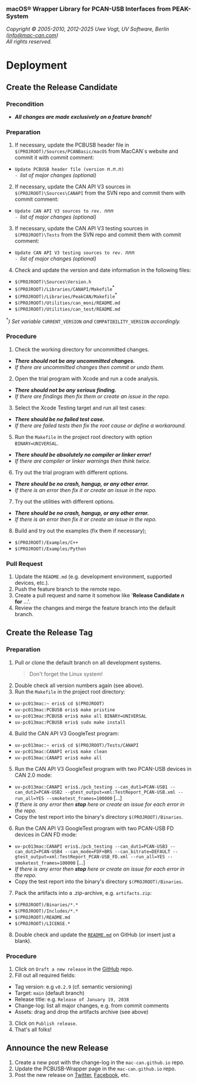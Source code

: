 ### macOS® Wrapper Library for PCAN-USB Interfaces from PEAK-System

_Copyright &copy; 2005-2010, 2012-2025 Uwe Vogt, UV Software, Berlin (info@mac-can.com)_ \
_All rights reserved._

# Deployment

## Create the Release Candidate

### Precondition

- **_All changes are made exclusively on a feature branch!_**

### Preparation

1. If necessary, update the PCBUSB header file in `$(PROJROOT)/Sources/PCANBasic/macOS`
   from MacCAN´s website and commit it with commit comment:
  - `Update PCBUSB header file (version `_n_`.`_n_`.`_n_`)` \
    `- `_list of major changes (optional)_
2. If necessary, update the CAN API V3 sources in `$(PROJROOT)\Sources\CANAPI`
   from the SVN repo and commit them with commit comment:
  - `Update CAN API V3 sources to rev. `_nnn_ \
    `- `_list of major changes (optional)_
3. If necessary, update the CAN API V3 testing sources in `$(PROJROOT)\Tests`
   from the SVN repo and commit them with commit comment:
  - `Update CAN API V3 testing sources to rev. `_nnn_ \
    `- `_list of major changes (optional)_
4. Check and update the version and date information in the following files:
  - `$(PROJROOT)\Sources\Version.h`
  - `$(PROJROOT)/Libraries/CANAPI/Makefile`<sup>*</sup>
  - `$(PROJROOT)/Libraries/PeakCAN/Makefile`<sup>*</sup>
  - `$(PROJROOT)/Utilities/can_moni/README.md`
  - `$(PROJROOT)/Utilities/can_test/README.md`

  <sup>*</sup>_) Set variable_ `CURRENT_VERSION` _and_ `COMPATIBILITY_VERSION` _accordingly._

### Procedure

1. Check the working directory for uncommitted changes.
  - _**There should not be any uncommitted changes.**_
  - _If there are uncommitted changes then commit or undo them._
2. Open the trial program with Xcode and run a code analysis.
  - _**There should not be any serious finding.**_
  - _If there are findings then fix them or create an issue in the repo._
3. Select the Xcode Testing target and run all test cases:
  - _**There should be no failed test case.**_
  - _If there are failed tests then fix the root cause or define a workaround._
5. Run the `Makefile` in the project root directory with option `BINARY=UNIVERSAL`.
  - _**There should be absolutely no compiler or linker error!**_
  - _If there are compiler or linker warnings then think twice._
6. Try out the trial program with different options.
  - _**There should be no crash, hangup, or any other error.**_
  - _If there is an error then fix it or create an issue in the repo._
7. Try out the utilities with different options.
  - _**There should be no crash, hangup, or any other error.**_
  - _If there is an error then fix it or create an issue in the repo._
8. Build and try out the examples (fix them if necessary);
  - `$(PROJROOT)/Examples/C++`
  - `$(PROJROOT)/Examples/Python`

### Pull Request

1. Update the `README.md` (e.g. development environment, supported devices, etc.).
2. Push the feature branch to the remote repo.
3. Create a pull request and name it somehow like '**Release Candidate _n_ for** ...'.
4. Review the changes and merge the feature branch into the default branch.

## Create the Release Tag

### Preparation

1. Pull or clone the default branch on all development systems.
   > Don't forget the Linux system!
2. Double check all version numbers again (see above).
3. Run the `Makefile` in the project root directory:
  - `uv-pc013mac:~ eris$ cd $(PROJROOT)`
  - `uv-pc013mac:PCBUSB eris$ make pristine`
  - `uv-pc013mac:PCBUSB eris$ make all BINARY=UNIVERSAL`
  - `uv-pc013mac:PCBUSB eris$ sudo make install`
4. Build the CAN API V3 GoogleTest program:
  - `uv-pc013mac:~ eris$ cd $(PROJROOT)/Tests/CANAPI`
  - `uv-pc013mac:CANAPI eris$ make clean`
  - `uv-pc013mac:CANAPI eris$ make all`
5. Run the CAN API V3 GoogleTest program with two PCAN-USB devices in CAN 2.0 mode:
  - `uv-pc013mac:CANAPI eris$./pcb_testing --can_dut1=PCAN-USB1 --can_dut2=PCAN-USB2 --gtest_output=xml:TestReport_PCAN-USB.xml --run_all=YES --smoketest_frames=100000` [...]
  - _If there is any error then **stop** here or create an issue for each error in the repo._
  - Copy the test report into the binary's directory `$(PROJROOT)/Binaries`.
6. Run the CAN API V3 GoogleTest program with two PCAN-USB FD devices in CAN FD mode:
  - `uv-pc013mac:CANAPI eris$./pcb_testing --can_dut1=PCAN-USB3 --can_dut2=PCAN-USB4 --can_mode=FDF+BRS --can_bitrate=DEFAULT --gtest_output=xml:TestReport_PCAN-USB_FD.xml --run_all=YES --smoketest_frames=100000` [...]
  - _If there is any error then **stop** here or create an issue for each error in the repo._
  - Copy the test report into the binary's directory `$(PROJROOT)/Binaries`.
7. Pack the artifacts into a .zip-archive, e.g. `artifacts.zip`:
  - `$(PROJROOT)/Binaries/*.*`
  - `$(PROJROOT)/Includes/*.*`
  - `$(PROJROOT)/README.md`
  - `$(PROJROOT)/LICENSE.*`
8. Double check and update the [`README.md`](https://github.com/mac-can/PCBUSB-Wrapper/blob/main/README.md) on GitHub (or insert just a blank).

### Procedure

1. Click on `Draft a new release` in the [GitHub](https://github.com/mac-can/PCBUSB-Wrapper) repo.
2. Fill out all required fields:
  - Tag version: e.g `v0.2.9` (cf. semantic versioning)
  - Target: `main` (default branch)
  - Release title: e.g. `Release of January 19, 2038`
  - Change-log: list all major changes, e.g. from commit comments
  - Assets: drag and drop the artifacts archive (see above)
3. Click on `Publish release`.
4. That's all folks!

## Announce the new Release

1. Create a new post with the change-log in the `mac-can.github.io` repo.
2. Update the PCBUSB-Wrapper page in the `mac-can.github.io` repo.
3. Post the new release on
[Twitter](https://twitter.com/uv_software),
[Facebook](https://facebook.com/uvsoftware.berlin),
etc.
